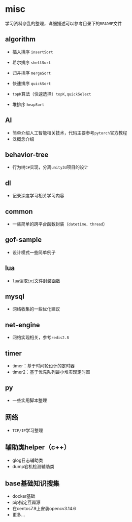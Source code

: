 # misc
学习资料杂乱的整理，详细描述可以参考目录下的`README`文件


## algorithm

- 插入排序 `insertSort`

- 希尔排序 `shellSort`

- 归并排序 `mergeSort`

- 快速排序 `quickSort`

- `topK`算法（快速选择）`topK,quickSelect`

- 堆排序 `heapSort`


## AI

- 简单介绍人工智能相关技术，代码主要参考`pytorch`官方教程
- 泛概念介绍

## behavior-tree

- 行为树`C#`实现，分离`unity3d`项目的设计

## dl
- 记录深度学习相关学习内容

## common
- 一些简单的跨平台函数封装（`datetime、thread`）

## gof-sample
- 设计模式一些简单例子

## lua
- `lua`读取`ini`文件封装函数

## mysql
- 网络收集的一些优化建议

## net-engine
- 网络实现相关，参考`redis2.8`

## timer
- timer：基于时间轮设计的定时器
- timer2：基于优先队列最小堆实现定时器

## py
- 一些实用脚本整理

## 网络
- `TCP/IP`学习整理

## 辅助类helper（c++）
- glog日志辅助类
- dump宕机检测辅助类

## base基础知识搜集

- docker基础
- pip指定豆瓣源
- 在centos7.9上安装opencv3.14.6
- 更多...

